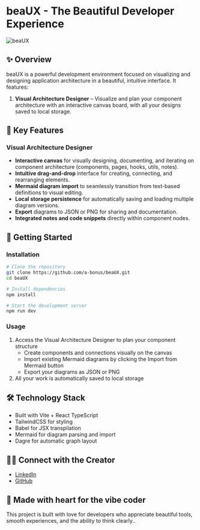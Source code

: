 # beaUX - The Beautiful Developer Experience

![beaUX](https://img.shields.io/badge/status-beta-purple)

## **✨ Overview**

beaUX is a powerful development environment focused on visualizing and designing application architecture in a beautiful, intuitive interface. It features:

1. **Visual Architecture Designer** – Visualize and plan your component architecture with an interactive canvas board, with all your designs saved to local storage.

## **🎨 Key Features**

### **Visual Architecture Designer**

- **Interactive canvas** for visually designing, documenting, and iterating on component architecture (components, pages, hooks, utils, notes).
- **Intuitive drag-and-drop** interface for creating, connecting, and rearranging elements.
- **Mermaid diagram import** to seamlessly transition from text-based definitions to visual editing.
- **Local storage persistence** for automatically saving and loading multiple diagram versions.
- **Export** diagrams to JSON or PNG for sharing and documentation.
- **Integrated notes and code snippets** directly within component nodes.

## **🚀 Getting Started**

### **Installation**

```bash
# Clone the repository
git clone https://github.com/a-bonus/beaUX.git
cd beaUX

# Install dependencies
npm install

# Start the development server
npm run dev
```

### **Usage**

1. Access the Visual Architecture Designer to plan your component structure
   - Create components and connections visually on the canvas
   - Import existing Mermaid diagrams by clicking the Import from Mermaid button
   - Export your diagrams as JSON or PNG
2. All your work is automatically saved to local storage

## **🛠️ Technology Stack**

- Built with Vite + React TypeScript
- TailwindCSS for styling
- Babel for JSX transpilation
- Mermaid for diagram parsing and import
- Dagre for automatic graph layout

## **👨‍💻 Connect with the Creator**

- [LinkedIn](https://linkedin.com/in/alainbonus)
- [GitHub](https://github.com/a-bonus)

## **💖 Made with heart for the vibe coder**

This project is built with love for developers who appreciate beautiful tools, smooth experiences, and the ability to think clearly..
